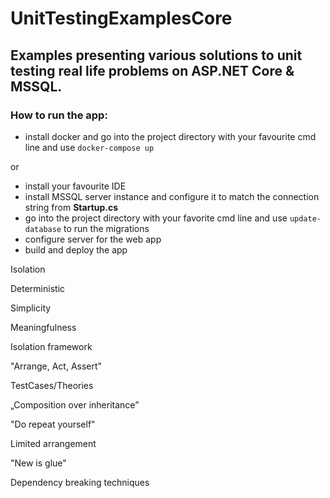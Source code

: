 # UnitTestingExamplesCore
## Examples presenting various solutions to unit testing real life problems on ASP.NET Core & MSSQL.
### How to run the app:
- install docker and go into the project directory with your favourite cmd line and use `docker-compose up`

or

- install your favourite IDE
- install MSSQL server instance and configure it to match the connection string from **Startup.cs**
- go into the project directory with your favorite cmd line and use `update-database` to run the migrations
- configure server for the web app
- build and deploy the app

Isolation

Deterministic

Simplicity

Meaningfulness

Isolation framework

"Arrange, Act, Assert"

TestCases/Theories

„Composition over inheritance” 

"Do repeat yourself"

Limited arrangement

"New is glue"

Dependency breaking techniques

